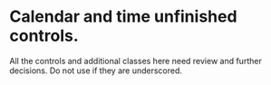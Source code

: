 # Calendar and time unfinished controls.

All the controls and additional classes here need review and further decisions.
Do not use if they are underscored.